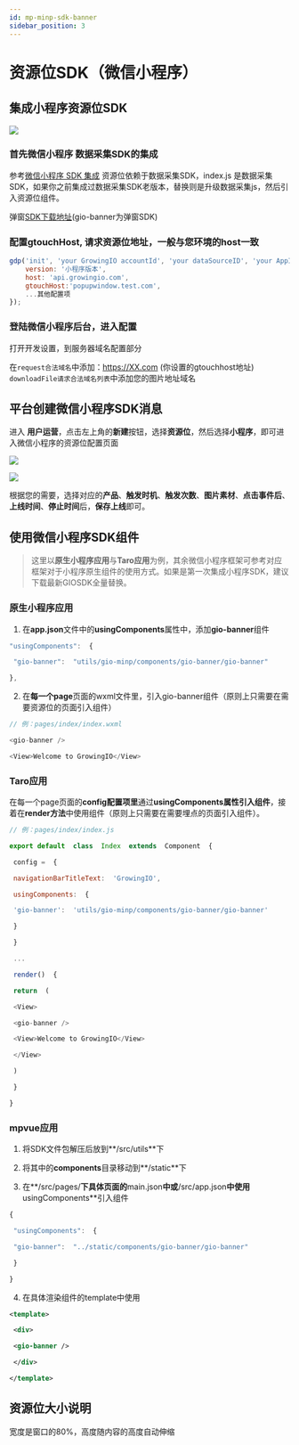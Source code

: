 ```yaml
---
id: mp-minp-sdk-banner
sidebar_position: 3
---
```


# 资源位SDK（微信小程序）

## 集成小程序资源位SDK[](#yi-ji-cheng-xiao-cheng-xu-banner-sdk-zui-di-ban-ben-0-5)

![](https://gblobscdn.gitbook.com/assets%2F-M2qbZInaXgdm8kkNosp%2F-MDnWiE5j6cXk-SjElDb%2F-MDnX85qKCFtyaGxsu0E%2Fimage.png?alt=media&token=f3c65e6c-fde2-44a3-afd0-21bf38bcc2b5)


### 首先微信小程序 数据采集SDK的集成[](#1-shou-xian-wei-xin-xiao-cheng-xu-shu-ju-cai-ji-sdk-de-ji-cheng)

参考[微信小程序 SDK 集成](https://growingio.github.io/growingio-sdk-docs/docs/miniprogram/3.3/integration/wx) 资源位依赖于数据采集SDK，index.js 是数据采集SDK，如果你之前集成过数据采集SDK老版本，替换则是升级数据采集js，然后引入资源位组件。

弹窗[SDK下载地址](https://assets.giocdn.com/sdk/cdp/3.0/gio-minp.zip)(gio-banner为弹窗SDK)

### 配置gtouchHost, 请求资源位地址，一般与您环境的host一致[](#2-pei-zhi-gtouchhost-qing-qiu-banner-di-zhi-yi-ban-yu-nin-huan-jing-de-host-yi-zhi)

```js
gdp('init', 'your GrowingIO accountId', 'your dataSourceID', 'your AppId', {
    version: '小程序版本',
    host: 'api.growingio.com',
    gtouchHost:'popupwindow.test.com',
    ...其他配置项
});
```


### 登陆微信小程序后台，进入配置[](#3-deng-lu-wei-xin-xiao-cheng-xu-hou-tai-jin-ru-pei-zhi)

打开开发设置，到服务器域名配置部分

在`request合法域名`中添加：https://XX.com (你设置的gtouchhost地址) `downloadFile请求合法域名列表`中添加您的图片地址域名


## 平台创建微信小程序SDK消息[](#er-ping-tai-chuang-jian-wei-xin-xiao-cheng-xu-sdk-xiao-xi)

进入  **用户运营**，点击左上角的**新建**按钮，选择**资源位**，然后选择**小程序**，即可进入微信小程序的资源位配置页面

![](https://gblobscdn.gitbook.com/assets%2F-M2qbZInaXgdm8kkNosp%2F-MC5ESYD_de7WR234LbA%2F-MC5EvZw5tc81JPFySX7%2Fimage.png?alt=media&token=7f39d6ae-ba6f-4fbf-a258-11df502efe5d)

![](https://gblobscdn.gitbook.com/assets%2F-M2qbZInaXgdm8kkNosp%2F-MC5ESYD_de7WR234LbA%2F-MC5EzuBl94AXegl_1g8%2Fimage.png?alt=media&token=92ce2f2d-0bae-4040-9ba6-a226f7f0905e)

根据您的需要，选择对应的**产品**、**触发时机**、**触发次数**、**图片素材**、**点击事件后**、**上线时间**、**停止时间**后，**保存上线**即可。


## 使用微信小程序SDK组件[](#san-shi-yong-wei-xin-xiao-cheng-xu-sdk-zu-jian)

> 这里以**原生小程序应用**与**Taro应用**为例，其余微信小程序框架可参考对应框架对于小程序原生组件的使用方式。如果是第一次集成小程序SDK，建议下载最新GIOSDK全量替换。


### 原生小程序应用[](#31-yuan-sheng-xiao-cheng-xu-ying-yong)

1. 在**app.json**文件中的**usingComponents**属性中，添加**gio-banner**组件

```js
"usingComponents":  {

 "gio-banner":  "utils/gio-minp/components/gio-banner/gio-banner"

},
```

2. 在**每一个page**页面的wxml文件里，引入gio-banner组件（原则上只需要在需要资源位的页面引入组件）

```js
// 例：pages/index/index.wxml

<gio-banner />

<View>Welcome to GrowingIO</View>
```


### Taro应用[](#32-taro-ying-yong)

在每一个page页面的**config配置项里**通过**usingComponents属性引入组件**，接着在**render方法**中使用组件（原则上只需要在需要埋点的页面引入组件）。

```js
// 例：pages/index/index.js

export default  class  Index  extends  Component  {

 config =  {

 navigationBarTitleText:  'GrowingIO',

 usingComponents:  {

 'gio-banner':  'utils/gio-minp/components/gio-banner/gio-banner'

 }

 }

 ...

 render()  {

 return  (

 <View>

 <gio-banner />

 <View>Welcome to GrowingIO</View>

 </View>

 )

 }

}
```


### mpvue应用[](#33-mpvue-ying-yong)

1.  将SDK文件包解压后放到**/src/utils**下
    
2.  将其中的**components**目录移动到**/static**下
    
3.  在**/src/pages/**下具体页面的**main.json**中或**/src/app.json**中使用**usingComponents**引入组件
    
```js
{

 "usingComponents":  {

 "gio-banner":  "../static/components/gio-banner/gio-banner"

 }

}
```

4. 在具体渲染组件的template中使用

```xml
<template>

 <div>

 <gio-banner />

 </div>

</template>
```


## 资源位大小说明[](#banner-da-xiao-shuo-ming)

宽度是窗口的80%，高度随内容的高度自动伸缩
